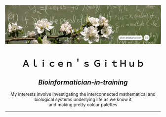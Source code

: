<img src="https://github.com/AlicenJoyHenning/honours_2023/blob/main/images/00_other/profile.jpg?raw=true" alt="MasterHead">
<div style="text-align: center;">
  <h1 align="center">Ａｌｉｃｅｎ＇ｓ   ＧｉｔＨｕｂ</newline></h1>
  <h2 align="center"><i>Bioinformatician-in-training</i></h3>
<p align="center">
  My interests involve investigating the interconnected mathematical and biological systems underlying life as we know it <br> and making pretty colour palettes
</p>
</div>
    <hr width="100%" size="2" align="center" >


